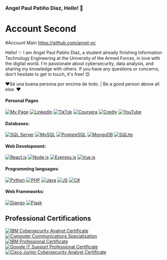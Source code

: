### Angel Paul Patiño Diaz, Hello! 👋
# Account Second
#Account Main
https://github.com/anyel-ec

<!--
**Anyel-ec/Anyel-ec** is a ✨ _special_ ✨ repository because its `README.md` (this file) appears on your GitHub profile.

Here are some ideas to get you started:

- 🔭 I'm currently working on...
- 🌱 I'm currently learning...
- 👯 I'm looking to collaborate on...
- 🤔 I'm looking for help with...
- 💬Ask me about...
- 📫How to reach me: ...
- 😄 Pronouns: ...
- ⚡ Fun fact: ...
-->
<!--![Profile Picture](https://res.cloudinary.com/dmkvix7ds/image/upload/v1680412806/maxresdefault_mnjyjk.jpg)-->

Hello! ✨ I am Angel Paul Patiño Diaz, a student already finishing Information Technology Engineering at the University of the Armed Forces, in love with the digital world. I'm passionate about cybersecurity, data analysis, and sharing my knowledge with others. If you have any questions or concerns, don't hesitate to get in touch, it's free! 😊

❤️Sé una buena persona por encima de todo. | Be a good person above all else.  ❤️

<!--
Hello! ✨ I am Angel Paul Patiño Diaz, an Information Technology Engineering student with experience in both the development of front-end and back-end technologies. I am committed to progress in all aspects of my life and always being looking for new opportunities to grow professionally. As a born entrepreneur, I am constantly learning and updating myself on the latest trends and technologies.


I am self-taught and I love facing new challenges. I consider myself adaptable and comfortable working in a wide variety of environments. My goal is to develop innovative, high-quality solutions that meet the needs of my clients and end users. -->

#### Personal Pages
[![My Page](https://img.shields.io/badge/Página%20Web-ffffff?style=for-the-badge&logo=google-chrome&logoColor=FFCA28&labelColor=ffffff)](https://anyel.top/)
[![LinkedIn](https://img.shields.io/badge/LinkedIn-ffffff?style=for-the-badge&logo=linkedin&logoColor=0A66C2&labelColor=ffffff)](https://www.linkedin.com)
[![TikTok](https://img.shields.io/badge/TikTok-ffffff?style=for-the-badge&logo=tiktok&logoColor=f24c0a&labelColor=ffffff)](https://www.tiktok.com/@anyel.ec)
[![Coursera](https://img.shields.io/badge/Coursera-ffffff?style=for-the-badge&logo=coursera&logoColor=0056D2&labelColor=ffffff)](https://www.coursera.org/user/a191f2c7d82b1aa0cb1a5399f50780ff)
[![Credly](https://img.shields.io/badge/Credly-ffffff?style=for-the-badge&logo=credly&logoColor=2F87CE&labelColor=ffffff)](https://www.credly.com/users/anyel-ec/badges)
[![YouTube](https://img.shields.io/badge/YouTube-ffffff?style=for-the-badge&logo=youtube&logoColor=FF0000&labelColor=ffffff)](https://www.youtube.com/channel/UC7In8IjfwKn-PUMYaC0NtUg)

#### Databases:
[![SQL Server](https://img.shields.io/badge/SQL_Server-ffffff?style=for-the-badge&logo=microsoftsqlserver&logoColor=dd3f00&labelColor=ffffff)]()
[![MySQL](https://img.shields.io/badge/MySQL-ffffff?style=for-the-badge&logo=mysql&logoColor=4479A1&labelColor=ffffff)]()
[![PostgreSQL](https://img.shields.io/badge/PostgreSQL-ffffff?style=for-the-badge&logo=postgresql&logoColor=336791&labelColor=ffffff)]()
[![MongoDB](https://img.shields.io/badge/MongoDB-ffffff?style=for-the-badge&logo=mongodb&logoColor=47A248&labelColor=ffffff)]()
[![SQLite](https://img.shields.io/badge/SQLite-ffffff?style=for-the-badge&logo=sqlite&logoColor=003B57&labelColor=ffffff)]()



#### Web Development:
[![React.js](https://img.shields.io/badge/React.js-ffffff?style=for-the-badge&logo=react&logoColor=61DAFB&labelColor=ffffff)](https://www.credly.com/badges/0f0f0b43-67c7-4ec5-b7f2-abf447fb75fb)
[![Node.js](https://img.shields.io/badge/Node.js-ffffff?style=for-the-badge&logo=node.js&logoColor=339933&labelColor=ffffff)]()
[![Express.js](https://img.shields.io/badge/Express.js-ffffff?style=for-the-badge&logo=express&logoColor=white&labelColor=ffffff)]()
[![Vue.js](https://img.shields.io/badge/Vue.js-ffffff?style=for-the-badge&logo=vue.js&logoColor=4FC08D&labelColor=ffffff)]()

#### Programming languages:
[![Python](https://img.shields.io/badge/Python-ffffff?style=for-the-badge&logo=python&logoColor=3776AB&labelColor=ffffff)]()
[![PHP](https://img.shields.io/badge/PHP-ffffff?style=for-the-badge&logo=php&logoColor=777BB4&labelColor=ffffff)]()
[![Java](https://img.shields.io/badge/Java-ffffff?style=for-the-badge&logo=java&logoColor=007396&labelColor=ffffff)]()
[![JS](https://img.shields.io/badge/JS-ffffff?style=for-the-badge&logo=javascript&logoColor=F7DF1E&labelColor=ffffff)]()
[![C#](https://img.shields.io/badge/C%23-ffffff?style=for-the-badge&logo=c-sharp&logoColor=a31dd6&labelColor=ffffff)]()

#### Web Frameworks:
[![Django](https://img.shields.io/badge/Django-ffffff?style=for-the-badge&logo=django&logoColor=212121&labelColor=ffffff)]()
[![Flask](https://img.shields.io/badge/Flask-ffffff?style=for-the-badge&logo=flask&logoColor=212121&labelColor=ffffff)]()

## Professional Certifications 
[![IBM Cybersecurity Analyst Certificate](https://img.shields.io/badge/IBM_Cybersecurity_Analyst_Certificate-ffffff?style=for-the-badge&logo=ibm&logoColor=212121&labelColor=ffffff)](https://www.coursera.org/account/accomplishments/professional-cert/7C5SZD9DCFCY)  
[![Computer Communications Specialization](https://img.shields.io/badge/Computer_Communications_Specialization-ffffff?style=for-the-badge&logo=coursera&logoColor=212121&labelColor=ffffff)](https://www.coursera.org/account/accomplishments/specialization/7J9A5T4RUA3G)  
[![IBM Professional Certificate](https://img.shields.io/badge/IBM_Data_Analyst_Professional_Certificate-ffffff?style=for-the-badge&logo=ibm&logoColor=212121&labelColor=ffffff)](https://coursera.org/share/a36e6952e69bab2b0c7b709d72754521)  
[![Google IT Support Professional Certificate](https://img.shields.io/badge/Google_IT_Support_Professional_Certificate-ffffff?style=for-the-badge&logo=google&logoColor=212121&labelColor=ffffff)](https://coursera.org/verify/professional-cert/6EAJ2NLGH5Y3)  
[![Cisco Junior Cybersecurity Analyst Certificate](https://img.shields.io/badge/Cisco_Junior_Cybersecurity_Analyst_Certificate-ffffff?style=for-the-badge&logo=cisco&logoColor=212121&labelColor=ffffff)](https://www.credly.com/badges/c0e93741-8463-4e34-b085-c66135b13b4a/public_url)


